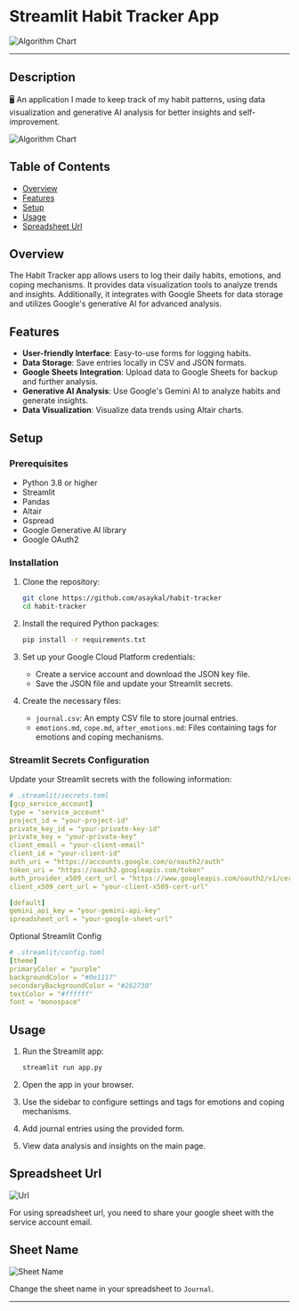 # Streamlit Habit Tracker App

![Algorithm Chart](images/screenshoot.png)

---

## Description

🖥️ An application I made to keep track of my habit patterns, using data visualization and generative AI analysis for better insights and self-improvement.

![Algorithm Chart](images/chart.png)

## Table of Contents

- [Overview](#overview)
- [Features](#features)
- [Setup](#setup)
- [Usage](#usage)
- [Spreadsheet Url](#spreadsheet-url)

## Overview

The Habit Tracker app allows users to log their daily habits, emotions, and coping mechanisms. It provides data visualization tools to analyze trends and insights. Additionally, it integrates with Google Sheets for data storage and utilizes Google's generative AI for advanced analysis.

## Features

- **User-friendly Interface**: Easy-to-use forms for logging habits.
- **Data Storage**: Save entries locally in CSV and JSON formats.
- **Google Sheets Integration**: Upload data to Google Sheets for backup and further analysis.
- **Generative AI Analysis**: Use Google's Gemini AI to analyze habits and generate insights.
- **Data Visualization**: Visualize data trends using Altair charts.

## Setup

### Prerequisites

- Python 3.8 or higher
- Streamlit
- Pandas
- Altair
- Gspread
- Google Generative AI library
- Google OAuth2

### Installation

1. Clone the repository:

    ```bash
    git clone https://github.com/asaykal/habit-tracker
    cd habit-tracker
    ```

2. Install the required Python packages:

    ```bash
    pip install -r requirements.txt
    ```

3. Set up your Google Cloud Platform credentials:
    - Create a service account and download the JSON key file.
    - Save the JSON file and update your Streamlit secrets.

4. Create the necessary files:
    - `journal.csv`: An empty CSV file to store journal entries.
    - `emotions.md`, `cope.md`, `after_emotions.md`: Files containing tags for emotions and coping mechanisms.

### Streamlit Secrets Configuration

Update your Streamlit secrets with the following information:

```yaml
# .streamlit/secrets.toml
[gcp_service_account]
type = "service_account"
project_id = "your-project-id"
private_key_id = "your-private-key-id"
private_key = "your-private-key"
client_email = "your-client-email"
client_id = "your-client-id"
auth_uri = "https://accounts.google.com/o/oauth2/auth"
token_uri = "https://oauth2.googleapis.com/token"
auth_provider_x509_cert_url = "https://www.googleapis.com/oauth2/v1/certs"
client_x509_cert_url = "your-client-x509-cert-url"

[default]
gemini_api_key = "your-gemini-api-key"
spreadsheet_url = "your-google-sheet-url"
```

Optional Streamlit Config

```yaml
# .streamlit/config.toml
[theme]
primaryColor = "purple"
backgroundColor = "#0e1117"
secondaryBackgroundColor = "#262730"
textColor = "#ffffff"
font = "monospace"
```

## Usage

1. Run the Streamlit app:

    ```bash
    streamlit run app.py
    ```

2. Open the app in your browser.

3. Use the sidebar to configure settings and tags for emotions and coping mechanisms.

4. Add journal entries using the provided form.

5. View data analysis and insights on the main page.

## Spreadsheet Url

![Url](images/mail.png)

For using spreadsheet url, you need to share your google sheet with the service account email.

## Sheet Name

![Sheet Name](images/sheet_name.png)

Change the sheet name in your spreadsheet to `Journal`.

---

